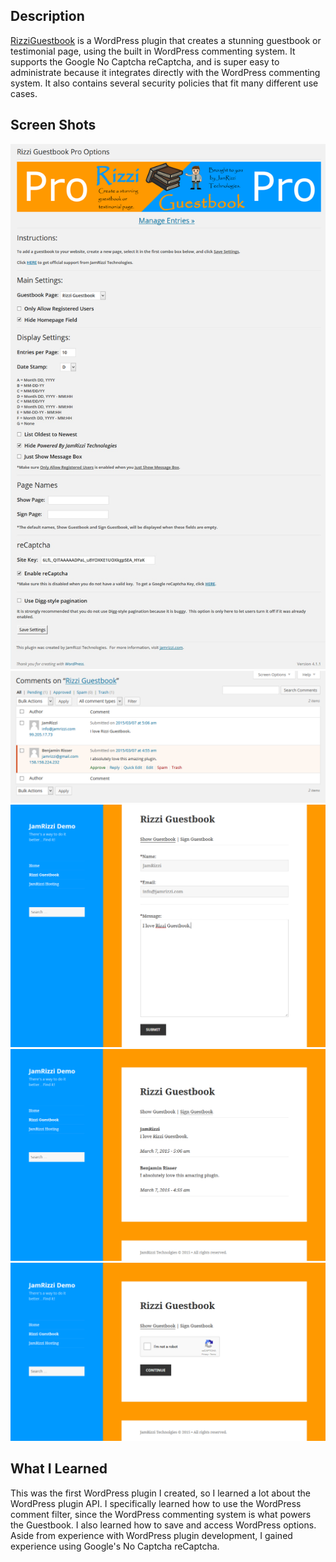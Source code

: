 ## Description

[RizziGuestbook](https://wordpress.org/plugins/rizzi-guestbook/) is a WordPress plugin that creates a stunning guestbook or testimonial page, using the built in WordPress commenting system.  It supports the Google No Captcha reCaptcha, and is super easy to administrate because it integrates directly with the WordPress commenting system.  It also contains several security policies that fit many different use cases.

## Screen Shots

![](/assets/screenshot-1.png)![](/assets/screenshot-2.png)![](/assets/screenshot-3.png)![](/assets/screenshot-4.png)![](/assets/screenshot-5.png)

## What I Learned

This was the first WordPress plugin I created, so I learned a lot about the WordPress plugin API.  I specifically learned how to use the WordPress comment filter, since the WordPress commenting system is what powers the Guestbook.  I also learned how to save and access WordPress options.  Aside from experience with WordPress plugin development, I gained experience using Google's No Captcha reCaptcha.

